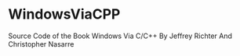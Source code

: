 # WindowsViaCPP
Source Code of the Book Windows Via C/C++ By Jeffrey Richter And Christopher Nasarre
